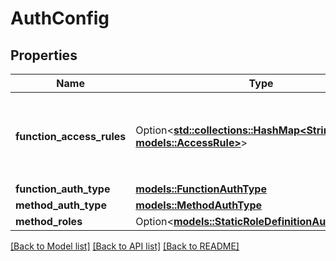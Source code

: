 # AuthConfig

## Properties

Name | Type | Description | Notes
------------ | ------------- | ------------- | -------------
**function_access_rules** | Option<[**std::collections::HashMap<String, models::AccessRule>**](AccessRule.md)> | A map from a function name to AccessRule. Only exists if `function_auth_type` is set to `FunctionAccessRules`.  | [optional]
**function_auth_type** | [**models::FunctionAuthType**](FunctionAuthType.md) |  | 
**method_auth_type** | [**models::MethodAuthType**](MethodAuthType.md) |  | 
**method_roles** | Option<[**models::StaticRoleDefinitionAuthTemplate**](StaticRoleDefinitionAuthTemplate.md)> |  | [optional]

[[Back to Model list]](../README.md#documentation-for-models) [[Back to API list]](../README.md#documentation-for-api-endpoints) [[Back to README]](../README.md)


